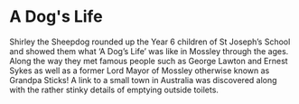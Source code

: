 ---
---

# A Dog's Life

Shirley the Sheepdog rounded up the Year 6 children of St Joseph’s School and showed them what ‘A Dog’s Life’ was like in Mossley through the ages. Along the way they met famous people such as George Lawton and Ernest Sykes as well as a former Lord Mayor of Mossley otherwise known as Grandpa Sticks! A link to a small town in Australia was discovered along with the rather stinky details of emptying outside toilets.
